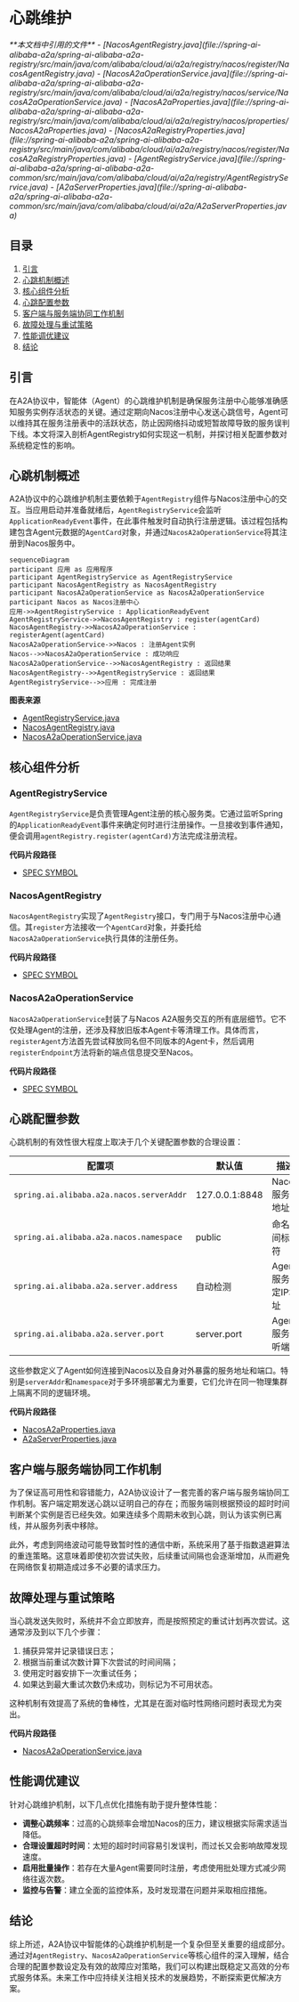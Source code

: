# 心跳维护

<cite>
**本文档中引用的文件**
- [NacosAgentRegistry.java](file://spring-ai-alibaba-a2a/spring-ai-alibaba-a2a-registry/src/main/java/com/alibaba/cloud/ai/a2a/registry/nacos/register/NacosAgentRegistry.java)
- [NacosA2aOperationService.java](file://spring-ai-alibaba-a2a/spring-ai-alibaba-a2a-registry/src/main/java/com/alibaba/cloud/ai/a2a/registry/nacos/service/NacosA2aOperationService.java)
- [NacosA2aProperties.java](file://spring-ai-alibaba-a2a/spring-ai-alibaba-a2a-registry/src/main/java/com/alibaba/cloud/ai/a2a/registry/nacos/properties/NacosA2aProperties.java)
- [NacosA2aRegistryProperties.java](file://spring-ai-alibaba-a2a/spring-ai-alibaba-a2a-registry/src/main/java/com/alibaba/cloud/ai/a2a/registry/nacos/register/NacosA2aRegistryProperties.java)
- [AgentRegistryService.java](file://spring-ai-alibaba-a2a/spring-ai-alibaba-a2a-common/src/main/java/com/alibaba/cloud/ai/a2a/registry/AgentRegistryService.java)
- [A2aServerProperties.java](file://spring-ai-alibaba-a2a/spring-ai-alibaba-a2a-common/src/main/java/com/alibaba/cloud/ai/a2a/A2aServerProperties.java)
</cite>

## 目录
1. [引言](#引言)
2. [心跳机制概述](#心跳机制概述)
3. [核心组件分析](#核心组件分析)
4. [心跳配置参数](#心跳配置参数)
5. [客户端与服务端协同工作机制](#客户端与服务端协同工作机制)
6. [故障处理与重试策略](#故障处理与重试策略)
7. [性能调优建议](#性能调优建议)
8. [结论](#结论)

## 引言
在A2A协议中，智能体（Agent）的心跳维护机制是确保服务注册中心能够准确感知服务实例存活状态的关键。通过定期向Nacos注册中心发送心跳信号，Agent可以维持其在服务注册表中的活跃状态，防止因网络抖动或短暂故障导致的服务误判下线。本文将深入剖析AgentRegistry如何实现这一机制，并探讨相关配置参数对系统稳定性的影响。

## 心跳机制概述
A2A协议中的心跳维护机制主要依赖于`AgentRegistry`组件与Nacos注册中心的交互。当应用启动并准备就绪后，`AgentRegistryService`会监听`ApplicationReadyEvent`事件，在此事件触发时自动执行注册逻辑。该过程包括构建包含Agent元数据的`AgentCard`对象，并通过`NacosA2aOperationService`将其注册到Nacos服务中。

```mermaid
sequenceDiagram
participant 应用 as 应用程序
participant AgentRegistryService as AgentRegistryService
participant NacosAgentRegistry as NacosAgentRegistry
participant NacosA2aOperationService as NacosA2aOperationService
participant Nacos as Nacos注册中心
应用->>AgentRegistryService : ApplicationReadyEvent
AgentRegistryService->>NacosAgentRegistry : register(agentCard)
NacosAgentRegistry->>NacosA2aOperationService : registerAgent(agentCard)
NacosA2aOperationService->>Nacos : 注册Agent实例
Nacos-->>NacosA2aOperationService : 成功响应
NacosA2aOperationService-->>NacosAgentRegistry : 返回结果
NacosAgentRegistry-->>AgentRegistryService : 返回结果
AgentRegistryService-->>应用 : 完成注册
```

**图表来源**
- [AgentRegistryService.java](file://spring-ai-alibaba-a2a/spring-ai-alibaba-a2a-common/src/main/java/com/alibaba/cloud/ai/a2a/registry/AgentRegistryService.java#L43-L57)
- [NacosAgentRegistry.java](file://spring-ai-alibaba-a2a/spring-ai-alibaba-a2a-registry/src/main/java/com/alibaba/cloud/ai/a2a/registry/nacos/register/NacosAgentRegistry.java#L0-L49)
- [NacosA2aOperationService.java](file://spring-ai-alibaba-a2a/spring-ai-alibaba-a2a-registry/src/main/java/com/alibaba/cloud/ai/a2a/registry/nacos/service/NacosA2aOperationService.java#L31-L66)

## 核心组件分析
### AgentRegistryService
`AgentRegistryService`是负责管理Agent注册的核心服务类。它通过监听Spring的`ApplicationReadyEvent`事件来确定何时进行注册操作。一旦接收到事件通知，便会调用`agentRegistry.register(agentCard)`方法完成注册流程。

**代码片段路径**
- [SPEC SYMBOL](file://spring-ai-alibaba-a2a/spring-ai-alibaba-a2a-common/src/main/java/com/alibaba/cloud/ai/a2a/registry/AgentRegistryService.java#L43-L57)

### NacosAgentRegistry
`NacosAgentRegistry`实现了`AgentRegistry`接口，专门用于与Nacos注册中心通信。其`register`方法接收一个`AgentCard`对象，并委托给`NacosA2aOperationService`执行具体的注册任务。

**代码片段路径**
- [SPEC SYMBOL](file://spring-ai-alibaba-a2a/spring-ai-alibaba-a2a-registry/src/main/java/com/alibaba/cloud/ai/a2a/registry/nacos/register/NacosAgentRegistry.java#L0-L49)

### NacosA2aOperationService
`NacosA2aOperationService`封装了与Nacos A2A服务交互的所有底层细节。它不仅处理Agent的注册，还涉及释放旧版本Agent卡等清理工作。具体而言，`registerAgent`方法首先尝试释放同名但不同版本的Agent卡，然后调用`registerEndpoint`方法将新的端点信息提交至Nacos。

**代码片段路径**
- [SPEC SYMBOL](file://spring-ai-alibaba-a2a/spring-ai-alibaba-a2a-registry/src/main/java/com/alibaba/cloud/ai/a2a/registry/nacos/service/NacosA2aOperationService.java#L31-L88)

## 心跳配置参数
心跳机制的有效性很大程度上取决于几个关键配置参数的合理设置：

| 配置项 | 默认值 | 描述 |
| --- | --- | --- |
| `spring.ai.alibaba.a2a.nacos.serverAddr` | 127.0.0.1:8848 | Nacos服务器地址 |
| `spring.ai.alibaba.a2a.nacos.namespace` | public | 命名空间标识符 |
| `spring.ai.alibaba.a2a.server.address` | 自动检测 | Agent服务绑定IP地址 |
| `spring.ai.alibaba.a2a.server.port` | server.port | Agent服务监听端口 |

这些参数定义了Agent如何连接到Nacos以及自身对外暴露的服务地址和端口。特别是`serverAddr`和`namespace`对于多环境部署尤为重要，它们允许在同一物理集群上隔离不同的逻辑环境。

**代码片段路径**
- [NacosA2aProperties.java](file://spring-ai-alibaba-a2a/spring-ai-alibaba-a2a-registry/src/main/java/com/alibaba/cloud/ai/a2a/registry/nacos/properties/NacosA2aProperties.java#L0-L211)
- [A2aServerProperties.java](file://spring-ai-alibaba-a2a/spring-ai-alibaba-a2a-common/src/main/java/com/alibaba/cloud/ai/a2a/A2aServerProperties.java#L38-L93)

## 客户端与服务端协同工作机制
为了保证高可用性和容错能力，A2A协议设计了一套完善的客户端与服务端协同工作机制。客户端定期发送心跳以证明自己的存在；而服务端则根据预设的超时时间判断某个实例是否已经失效。如果连续多个周期未收到心跳，则认为该实例已离线，并从服务列表中移除。

此外，考虑到网络波动可能导致暂时性的通信中断，系统采用了基于指数退避算法的重连策略。这意味着即使初次尝试失败，后续重试间隔也会逐渐增加，从而避免在网络恢复初期造成过多不必要的请求压力。

## 故障处理与重试策略
当心跳发送失败时，系统并不会立即放弃，而是按照预定的重试计划再次尝试。这通常涉及到以下几个步骤：
1. 捕获异常并记录错误日志；
2. 根据当前重试次数计算下次尝试的时间间隔；
3. 使用定时器安排下一次重试任务；
4. 如果达到最大重试次数仍未成功，则标记为不可用状态。

这种机制有效提高了系统的鲁棒性，尤其是在面对临时性网络问题时表现尤为突出。

**代码片段路径**
- [NacosA2aOperationService.java](file://spring-ai-alibaba-a2a/spring-ai-alibaba-a2a-registry/src/main/java/com/alibaba/cloud/ai/a2a/registry/nacos/service/NacosA2aOperationService.java#L68-L87)

## 性能调优建议
针对心跳维护机制，以下几点优化措施有助于提升整体性能：
- **调整心跳频率**：过高的心跳频率会增加Nacos的压力，建议根据实际需求适当降低。
- **合理设置超时时间**：太短的超时时间容易引发误判，而过长又会影响故障发现速度。
- **启用批量操作**：若存在大量Agent需要同时注册，考虑使用批处理方式减少网络往返次数。
- **监控与告警**：建立全面的监控体系，及时发现潜在问题并采取相应措施。

## 结论
综上所述，A2A协议中智能体的心跳维护机制是一个复杂但至关重要的组成部分。通过对`AgentRegistry`、`NacosA2aOperationService`等核心组件的深入理解，结合合理的配置参数设定及有效的故障应对策略，我们可以构建出既稳定又高效的分布式服务体系。未来工作中应持续关注相关技术的发展趋势，不断探索更优解决方案。